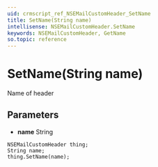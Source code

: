 ```yaml
---
uid: crmscript_ref_NSEMailCustomHeader_SetName
title: SetName(String name)
intellisense: NSEMailCustomHeader.SetName
keywords: NSEMailCustomHeader, GetName
so.topic: reference
---
```


# SetName(String name)

Name of header

## Parameters

* **name** String

```crmscript
NSEMailCustomHeader thing;
String name;
thing.SetName(name);
```


